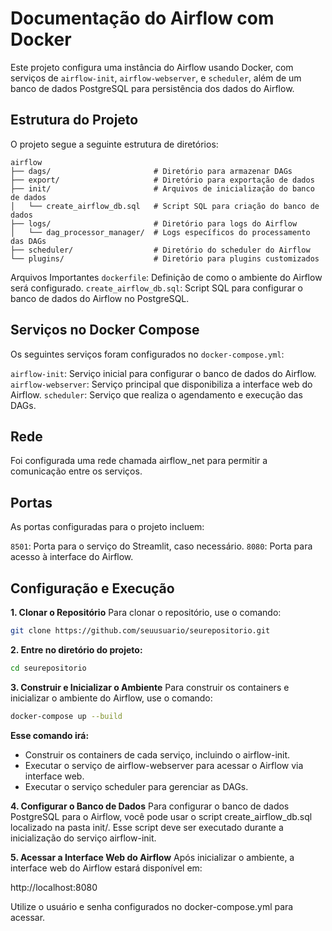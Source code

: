 # Documentação do Airflow com Docker

Este projeto configura uma instância do Airflow usando Docker, com serviços de `airflow-init`, `airflow-webserver`, e `scheduler`, além de um banco de dados PostgreSQL para persistência dos dados do Airflow.

## Estrutura do Projeto

O projeto segue a seguinte estrutura de diretórios:

```plaintext
airflow
├── dags/                       # Diretório para armazenar DAGs
├── export/                     # Diretório para exportação de dados
├── init/                       # Arquivos de inicialização do banco de dados
│   └── create_airflow_db.sql   # Script SQL para criação do banco de dados
├── logs/                       # Diretório para logs do Airflow
│   └── dag_processor_manager/  # Logs específicos do processamento das DAGs
├── scheduler/                  # Diretório do scheduler do Airflow
└── plugins/                    # Diretório para plugins customizados
```

Arquivos Importantes
`dockerfile`: Definição de como o ambiente do Airflow será configurado.
`create_airflow_db.sql`: Script SQL para configurar o banco de dados do Airflow no PostgreSQL.

## Serviços no Docker Compose
Os seguintes serviços foram configurados no `docker-compose.yml`:

`airflow-init`: Serviço inicial para configurar o banco de dados do Airflow.
`airflow-webserver`: Serviço principal que disponibiliza a interface web do Airflow.
`scheduler`: Serviço que realiza o agendamento e execução das DAGs.

## Rede
Foi configurada uma rede chamada airflow_net para permitir a comunicação entre os serviços.

## Portas
As portas configuradas para o projeto incluem:

`8501`: Porta para o serviço do Streamlit, caso necessário.
`8080`: Porta para acesso à interface do Airflow.

## Configuração e Execução
**1. Clonar o Repositório**
Para clonar o repositório, use o comando:

```bash
git clone https://github.com/seuusuario/seurepositorio.git
```

**2. Entre no diretório do projeto:**
```bash
cd seurepositorio
```
**3. Construir e Inicializar o Ambiente**
Para construir os containers e inicializar o ambiente do Airflow, use o comando:
```bash
docker-compose up --build
```
**Esse comando irá:**
- Construir os containers de cada serviço, incluindo o airflow-init.
- Executar o serviço de airflow-webserver para acessar o Airflow via interface web.
- Executar o serviço scheduler para gerenciar as DAGs.


**4. Configurar o Banco de Dados**
Para configurar o banco de dados PostgreSQL para o Airflow, você pode usar o script create_airflow_db.sql localizado na pasta init/. Esse script deve ser executado durante a inicialização do serviço airflow-init.

**5. Acessar a Interface Web do Airflow**
Após inicializar o ambiente, a interface web do Airflow estará disponível em:

http://localhost:8080

Utilize o usuário e senha configurados no docker-compose.yml para acessar.